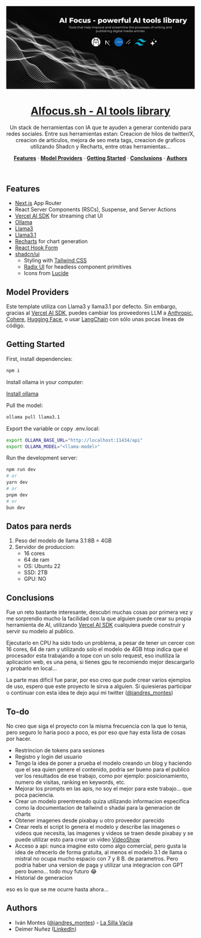 <a href="https://aifocus.sh/">
  <img alt="AIfocus.sh - AI tools library." src="./public/images/readme-image.jpeg">
  <h1 align="center">AIfocus.sh - AI tools library</h1>
</a>

<p align="center">
  Un stack de herramientas con IA que te ayuden a generar contenido para redes sociales. Entre sus herramientas estan: Creacion de hilos de twitter/X, creacion de articulos, mejora de seo meta tags, creacion de graficos utilizando Shadcn y Recharts, entre otras herramientas...
</p>

<p align="center">
  <a href="#features"><strong>Features</strong></a> ·
  <a href="#model-providers"><strong>Model Providers</strong></a> ·
  <a href="#getting-started"><strong>Getting Started</strong></a> ·
  <a href="#conclusions"><strong>Conclusions</strong></a> ·
  <a href="#authors"><strong>Authors</strong></a>
</p>
<br/>

## Features

- [Next.js](https://nextjs.org) App Router
- React Server Components (RSCs), Suspense, and Server Actions
- [Vercel AI SDK](https://sdk.vercel.ai/docs) for streaming chat UI
- [Ollama](https://ollama.com/)
- [Llama3](https://ollama.com/library/llama3)
- [Llama3.1](https://ollama.com/library/llama3.1)
- [Recharts](https://recharts.org/en-US/) for chart generation
- [React Hook Form](https://react-hook-form.com/get-started)
- [shadcn/ui](https://ui.shadcn.com)
  - Styling with [Tailwind CSS](https://tailwindcss.com)
  - [Radix UI](https://radix-ui.com) for headless component primitives
  - Icons from [Lucide](https://lucide.dev/icons/)


## Model Providers

Este template utiliza con Llama3 y llama3.1 por defecto. Sin embargo, gracias al [Vercel AI SDK](https://sdk.vercel.ai/docs), puedes cambiar los proveedores LLM a [Anthropic](https://anthropic.com), [Cohere](https://cohere.com/), [Hugging Face](https://huggingface.co), o usar [LangChain](https://js.langchain.com) con sólo unas pocas líneas de código.

## Getting Started


First, install dependencies:

```bash
npm i
```

Install ollama in your computer:

[Install ollama](https://ollama.com/download)

Pull the model:

```bash
ollama pull llama3.1
```

Export the variable or copy .env.local:

```bash
export OLLAMA_BASE_URL="http://localhost:11434/api"
export OLLAMA_MODEL="<llama-model>"
```

Run the development server:

```bash
npm run dev
# or
yarn dev
# or
pnpm dev
# or
bun dev
```

## Datos para nerds
1. Peso del modelo de llama 3.1:8B = 4GB
2. Servidor de produccion:
   - 16 cores
   - 64 de ram
   - OS: Ubuntu 22
   - SSD: 2TB
   - GPU: NO

## Conclusions
Fue un reto bastante interesante, descubri muchas cosas por primera vez y me sorprendio mucho la facilidad con la que alguien puede crear su propia herramienta de AI, utilizando [Vercel AI SDK](https://sdk.vercel.ai/docs) cualquiera puede construir y servir su modelo al publico.

Ejecutarlo en CPU ha sido todo un problema, a pesar de tener un cercer con 16 cores, 64 de ram y utilizando solo el modelo de 4GB htop indica que el procesador esta trabajando a tope con un solo request, eso inutiliza la aplicacion web, es una pena, si tienes gpu te recomiendo mejor descargarlo y probarlo en local...

La parte mas dificil fue parar, por eso creo que pude crear varios ejemplos de uso, espero que este proyecto le sirva a alguien. Si quiesieras participar o continuar con esta idea te dejo aqui mi twitter ([@iandres_montes](https://twitter.com/iandres_montes))

## To-do
No creo que siga el proyecto con la misma frecuencia con la que lo tenia, pero seguro lo haria poco a poco, es por eso que hay esta lista de cosas por hacer.
- Restrincion de tokens para sesiones
- Registro y login del usuario
- Tengo la idea de poner a prueba el modelo creando un blog y haciendo que el sea quien genere el contenido, podria ser bueno para el publico ver los resultados de ese trabajo, como por ejemplo: posicionamiento, numero de visitas, ranking en keywords, etc.
- Mejorar los prompts en las apis, no soy el mejor para este trabajo... que poca paciencia.
- Crear un modelo preentrenado quiza utilizando informacion especifica como la documentacion de tailwind o shadai para la generacion de charts
- Obtener imagenes desde pixabay u otro proveedor parecido
- Crear reels el script lo genera el modelo y describe las imagenes o videos que necesita, las imagenes y videos se traen desde pixabay y se puede utilizar esto para crear un video [VideoShow](https://github.com/h2non/videoshow)
- Acceso a api: nunca imagine esto como algo comercial, pero gusta la idea de ofrecerlo de forma gratuita, al menos el modelo 3.1 de llama o mistral no ocupa mucho espacio con 7 y 8 B. de parametros. Pero podria haber una version de paga y utilizar una integracion con GPT pero bueno... todo muy futuro 😂
- Historial de generacion

eso es lo que se me ocurre hasta ahora...

## Authors

- Iván Montes ([@iandres_montes](https://twitter.com/iandres_montes)) - [La Silla Vacía](https://www.lasillavacia.com/)
- Deimer Nuñez ([LinkedIn](https://www.linkedin.com/in/deimer-andres-nu%C3%B1ez-novoa-56212a181/))

